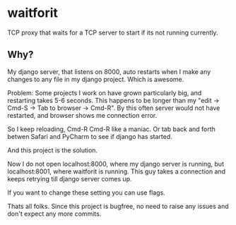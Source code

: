 # waitforit

TCP proxy that waits for a TCP server to start if its not running currently.

## Why?

My django server, that listens on 8000, auto restarts when I make any changes to
any file in my django project. Which is awesome.

Problem: Some projects I work on have grown particularly big, and restarting
takes 5-6 seconds. This happens to be longer than my "edit -> Cmd-S -> Tab to
browser -> Cmd-R". By this often server would not have restarted, and browser
shows me connection error.

So I keep reloading, Cmd-R Cmd-R like a maniac. Or tab back and forth betwen
Safari and PyCharm to see if django has started.

And this project is the solution.

Now I do not open localhost:8000, where my django server is running, but
localhost:8001, where waitforit is running. This guy takes a connection and
keeps retrying till django server comes up.

If you want to change these setting you can use flags.

Thats all folks. Since this project is bugfree, no need to raise any issues and
don't expect any more commits.
